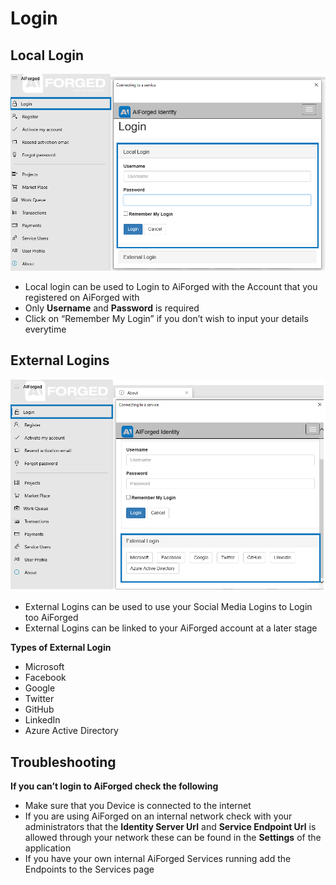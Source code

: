 # Login

## Local Login

![](/assets/2.png)

* Local login can be used to Login to AiForged with the Account that you registered on AiForged with
* Only **Username** and **Password** is required
* Click on “Remember My Login” if you don’t wish to input your details everytime

## External Logins

![](/assets/3.png)

* External Logins can be used to use your Social Media Logins to Login too AiForged
* External Logins can be linked to your AiForged account at a later stage

**Types of External Login**

* Microsoft
* Facebook
* Google
* Twitter
* GitHub
* LinkedIn
* Azure Active Directory

## Troubleshooting

**If you can’t login to AiForged check the following**

* Make sure that you Device is connected to the internet
* If you are using AiForged on an internal network check with your administrators that the **Identity Server Url** and **Service Endpoint Url** is allowed through your network these can be found in the **Settings** of the application
* If you have your own internal AiForged Services running add the Endpoints to the Services page
